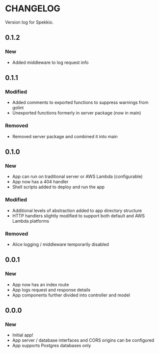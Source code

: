 # CHANGELOG

Version log for Spekkio.

## 0.1.2
### New
- Added middleware to log request info

## 0.1.1
### Modified
- Added comments to exported functions to suppress warnings from golint
- Unexported functions formerly in server package (now in main)
### Removed
- Removed server package and combined it into main

## 0.1.0
### New
- App can run on traditional server or AWS Lambda (configurable)
- App now has a 404 handler
- Shell scripts added to deploy and run the app
### Modified
- Additional levels of abstraction added to app directory structure
- HTTP handlers slightly modified to support both default and AWS Lambda platforms
### Removed
- Alice logging / middleware temporarily disabled

## 0.0.1
### New
- App now has an index route
- App logs request and response details
- App components further divided into controller and model

## 0.0.0
### New
- Initial app!
- App server / database interfaces and CORS origins can be configured
- App supports Postgres databases only
